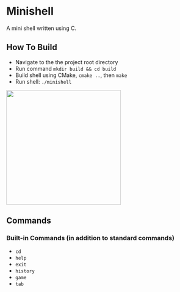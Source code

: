 # Minishell 
A mini shell written using C. 

## How To Build
- Navigate to the the project root directory
- Run command `mkdir build && cd build`
- Build shell using CMake, `cmake ..`, then `make`
- Run shell: `./minishell`

<img src="https://i.imgur.com/f3JDkhd.gif" width="300px" />

## Commands
### Built-in Commands (in addition to standard commands)
- `cd`
- `help`
- `exit`
- `history`
- `game`
- `tab`



